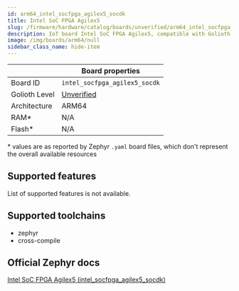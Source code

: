 ```yaml
---
id: arm64_intel_socfpga_agilex5_socdk
title: Intel SoC FPGA Agilex5
slug: /firmware/hardware/catalog/boards/unverified/arm64_intel_socfpga_agilex5_socdk
description: IoT board Intel SoC FPGA Agilex5, compatible with Golioth at unverified level.
image: /img/boards/arm64/null
sidebar_class_name: hide-item
---
```


[//]: # (This is an auto-generated file, do not edit! Changes to it will be lost upon re-generation)



|                | Board properties     |
| -------------  | -------------------- |
| Board ID       | `intel_socfpga_agilex5_socdk` |
| Golioth Level  | [Unverified](/firmware/hardware#unverified-boards) |
| Architecture   | ARM64 |
| RAM*           | N/A |
| Flash*         | N/A |

\* values are as reported by Zephyr `.yaml` board files, which don't represent the overall available resources



## Supported features

List of supported features is not available.

## Supported toolchains

* zephyr
* cross-compile

## Official Zephyr docs

[Intel SoC FPGA Agilex5 (intel_socfpga_agilex5_socdk)](https://docs.zephyrproject.org/3.6.0/boards/arm64/intel_socfpga_agilex5_socdk/doc/index.html)
